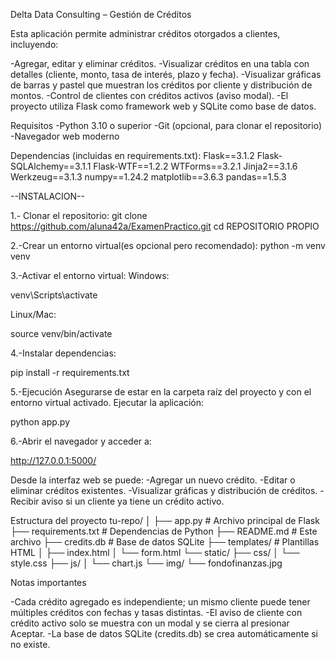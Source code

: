 Delta Data Consulting – Gestión de Créditos

Esta aplicación permite administrar créditos otorgados a clientes, incluyendo:

-Agregar, editar y eliminar créditos.
-Visualizar créditos en una tabla con detalles (cliente, monto, tasa de interés, plazo y fecha).
-Visualizar gráficas de barras y pastel que muestran los créditos por cliente y distribución de montos.
-Control de clientes con créditos activos (aviso modal).
-El proyecto utiliza Flask como framework web y SQLite como base de datos.

Requisitos
-Python 3.10 o superior
-Git (opcional, para clonar el repositorio)
-Navegador web moderno

Dependencias (incluidas en requirements.txt):
Flask==3.1.2
Flask-SQLAlchemy==3.1.1
Flask-WTF==1.2.2
WTForms==3.2.1
Jinja2==3.1.6
Werkzeug==3.1.3
numpy==1.24.2
matplotlib==3.6.3
pandas==1.5.3

--INSTALACION--

1.- Clonar el repositorio:
git clone https://github.com/aluna42a/ExamenPractico.git
cd REPOSITORIO PROPIO

2.-Crear un entorno virtual(es opcional pero recomendado):
python -m venv venv 

3.-Activar el entorno virtual:
Windows:

venv\Scripts\activate


Linux/Mac:

source venv/bin/activate

4.-Instalar dependencias:

pip install -r requirements.txt

5.-Ejecución
Asegurarse de estar en la carpeta raíz del proyecto y con el entorno virtual activado.
Ejecutar la aplicación:

python app.py

6.-Abrir el navegador y acceder a:

http://127.0.0.1:5000/

Desde la interfaz web se puede:
-Agregar un nuevo crédito.
-Editar o eliminar créditos existentes.
-Visualizar gráficas y distribución de créditos.
-Recibir aviso si un cliente ya tiene un crédito activo. 


Estructura del proyecto
tu-repo/
│
├── app.py                 # Archivo principal de Flask
├── requirements.txt       # Dependencias de Python
├── README.md              # Este archivo
├── credits.db             # Base de datos SQLite
├── templates/             # Plantillas HTML
│   ├── index.html
│   └── form.html
└── static/
    ├── css/
    │   └── style.css
    ├── js/
    │   └── chart.js
    └── img/
        └── fondofinanzas.jpg

Notas importantes

-Cada crédito agregado es independiente; un mismo cliente puede tener múltiples créditos con fechas y tasas distintas.
-El aviso de cliente con crédito activo solo se muestra con un modal y se cierra al presionar Aceptar.
-La base de datos SQLite (credits.db) se crea automáticamente si no existe.
